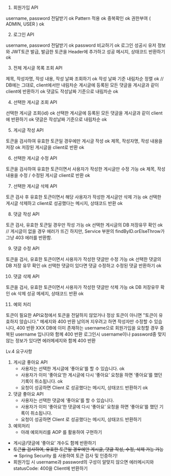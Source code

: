 1. 회원가입 API

username, password 전달받기 ok
Pattern 적용 ok
중복확인 ok
권한부여 ( ADMIN, USER ) ok

2. 로그인 API

username, password 전달받기 ok
password 비교하기 ok
로그인 성공시 유저 정보와 JWT토큰 발급, 발급한 토큰을 Header에 추가하고 성공 메시지, 상태코드 반환하기 ok

3. 전체 게시글 목록 조회 API

제목, 작성자명, 작성 내용, 작성 날짜 조회하기 ok
작성 날짜 기준 내림차순 정렬 ok // DB에는 그대로, client에서만 내림차순
게시글에 등록된 모든 댓글을 게시글과 같이 client에 반환하기 ok
댓글도 작성날짜 기준으로 내림차순 ok

4. 선택한 게시글 조회 API

선택한 게시글 조회{id} ok
선택한 게시글에 등록된 모든 댓글을 게시글과 같이 client에 반환하기 ok
댓글은 작성날짜 기준으로 내림차순 ok

5. 게시글 작성 API

토큰을 검사하여 유효한 토큰일 경우에만 게시글 작성 ok
제목, 작성자명, 작성 내용을 저장 ok
저장된 게시글을 client로 반환 ok

6. 선택한 게시글 수정 API

토큰을 검사하여 유효한 토큰이면서 사용자가 작성한 게시글만 수정 가능 ok
제목, 작성 내용을 수정 / 수정된 게시글 client로 반환 ok

7. 선택한 게시글 삭제 API

토큰 검사 후 유효한 토큰이면서 해당 사용자가 작성한 게시글만 삭제 가능 ok
선택한 게시글 삭제하고 client로 성공했다는 메시지, 상태코드 반환 ok

8. 댓글 작성 API

토큰 검사, 유효한 토큰일 경우만 작성 가능 ok
선택한 게시글의 DB 저장유무 확인 ok // 게시글이 없을 경우 에러가 뜨긴 하지만, Service 부분의 findByID.orElseThrow가 그냥 403 에러를 반환함.

9. 댓글 수정 API

토큰을 검사, 유효한 토큰이면서 사용자가 작성한 댓글만 수정 가능 ok
선택한 댓글의 DB 저장 유무 확인 ok
선택한 댓글이 있다면 댓글 수정하고 수정된 댓글 반환하기 ok

10. 댓글 삭제 API

토큰을 검사, 유효한 토큰이면서 사용자가 작성한 댓글만 삭제 가능 ok
DB 저장유무 확인 ok
삭제 성공 메세지, 상태코드 반환 ok

11. 예외 처리

토큰이 필요한 API요청에서 토큰을 전달하지 않았거나 정상 토큰이 아니면 "토큰이 유효하지 않습니다." 메세지와 400 반환 
남의꺼 지우려고 하면 작성자만 수정할 수 있습니다, 400 반환 XXX
DB에 이미 존재하는 username으로 회원가입을 요청할 경우 중복된 username 입니다와 함께 400 반환
로그인시 username이나 password중 맞지 않는 정보가 있다면 에러메세지와 함께 400 반환


Lv.4 요구사항

1. 게시글 좋아요 API
    - 사용자는 선택한 게시글에 ‘좋아요’를 할 수 있습니다. ok
    - 사용자가 이미 ‘좋아요’한 게시글에 다시 ‘좋아요’ 요청을 하면 ‘좋아요’를 했던 기록이 취소됩니다. ok
    - 요청이 성공하면 Client 로 성공했다는 메시지, 상태코드 반환하기 ok
2. 댓글 좋아요 API
    - 사용자는 선택한 댓글에 ‘좋아요’를 할 수 있습니다.
    - 사용자가 이미 ‘좋아요’한 댓글에 다시 ‘좋아요’ 요청을 하면 ‘좋아요’를 했던 기록이 취소됩니다.
    - 요청이 성공하면 Client 로 성공했다는 메시지, 상태코드 반환하기
3. 예외처리
    - 아래 예외처리를 AOP 를 활용하여 구현하기

- 게시글/댓글에 ‘좋아요’ 개수도 함께 반환하기
- ~~토큰을 검사하여, 유효한 토큰일 경우에만 게시글, 댓글 작성, 수정, 삭제 가능 가능~~  ⇒ Spring Security 를 사용하여 토큰 검사 및 인증하기!
- 회원가입 시 username과 password의 구성이 알맞지 않으면 에러메시지와 statusCode: 400을 Client에 반환하기